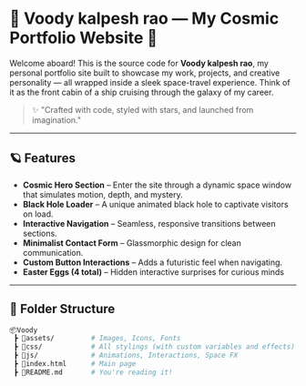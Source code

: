 # 🚀 Voody kalpesh rao — My Cosmic Portfolio Website 🌌

Welcome aboard! This is the source code for **Voody kalpesh rao**, my personal portfolio site built to showcase my work, projects, and creative personality — all wrapped inside a sleek space-travel experience. Think of it as the front cabin of a ship cruising through the galaxy of my career.

> ✨ "Crafted with code, styled with stars, and launched from imagination."

---

## 🪐 Features

- **Cosmic Hero Section** – Enter the site through a dynamic space window that simulates motion, depth, and mystery.
- **Black Hole Loader** – A unique animated black hole to captivate visitors on load.
- **Interactive Navigation** – Seamless, responsive transitions between sections.
- **Minimalist Contact Form** – Glassmorphic design for clean communication.
- **Custom Button Interactions** – Adds a futuristic feel when navigating.
- **Easter Eggs (4 total)** – Hidden interactive surprises for curious minds 

---

## 📁 Folder Structure

```bash
📦Voody
 ┣ 📂assets/         # Images, Icons, Fonts
 ┣ 📂css/            # All stylings (with custom variables and effects)
 ┣ 📂js/             # Animations, Interactions, Space FX
 ┣ 📄index.html      # Main page
 ┣ 📄README.md       # You're reading it!
